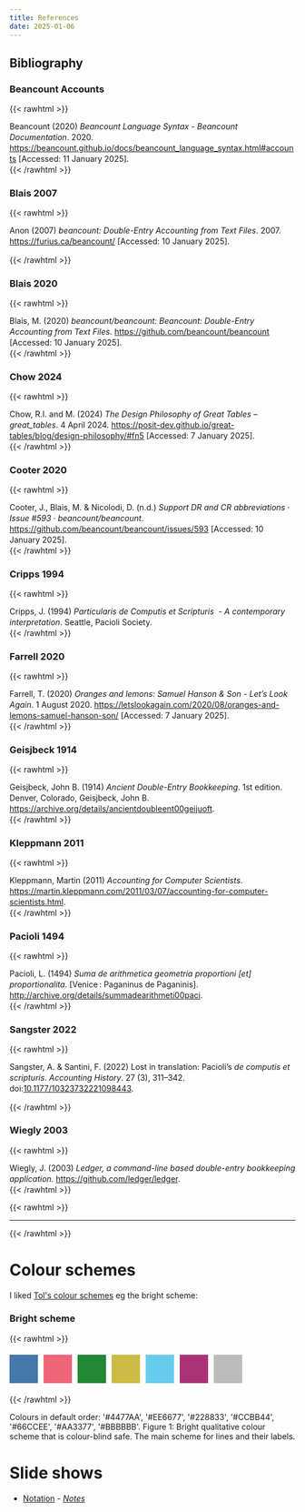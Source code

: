 ```yaml
---
title: References
date: 2025-01-06
---
```


## Bibliography

### Beancount Accounts

{{< rawhtml >}}
<div class="csl-bib-body" style="line-height: 1.35; ">
  <div class="csl-entry">Beancount (2020) <i>Beancount Language Syntax - Beancount Documentation</i>. 2020. <a href="https://beancount.github.io/docs/beancount_language_syntax.html#accounts">https://beancount.github.io/docs/beancount_language_syntax.html#accounts</a> [Accessed: 11 January 2025].</div>
  <span class="Z3988" title="url_ver=Z39.88-2004&amp;ctx_ver=Z39.88-2004&amp;rfr_id=info%3Asid%2Fzotero.org%3A2&amp;rft_val_fmt=info%3Aofi%2Ffmt%3Akev%3Amtx%3Adc&amp;rft.type=webpage&amp;rft.title=Beancount%20Language%20Syntax%20-%20Beancount%20Documentation&amp;rft.identifier=https%3A%2F%2Fbeancount.github.io%2Fdocs%2Fbeancount_language_syntax.html%23accounts&amp;rft.aulast=Beancount&amp;rft.au=Beancount&amp;rft.date=2020"></span>
</div>
{{< /rawhtml >}}

### Blais 2007

{{< rawhtml >}}

<div class="csl-bib-body" style="line-height: 1.35; ">
  <div class="csl-entry" style="margin-bottom: 1em;">Anon (2007) <i>beancount: Double-Entry Accounting from Text Files</i>. 2007. <a href="https://furius.ca/beancount/">https://furius.ca/beancount/</a> [Accessed: 10 January 2025].</div>
  <span class="Z3988" title="url_ver=Z39.88-2004&amp;ctx_ver=Z39.88-2004&amp;rfr_id=info%3Asid%2Fzotero.org%3A2&amp;rft_val_fmt=info%3Aofi%2Ffmt%3Akev%3Amtx%3Adc&amp;rft.type=webpage&amp;rft.title=beancount%3A%20Double-Entry%20Accounting%20from%20Text%20Files&amp;rft.identifier=https%3A%2F%2Ffurius.ca%2Fbeancount%2F&amp;rft.date=2007&amp;rft.language=English"></span>
</div>
{{< /rawhtml >}}

### Blais 2020

{{< rawhtml >}}

<div class="csl-bib-body" style="line-height: 1.35; ">
  <div class="csl-entry">Blais, M. (2020) <i>beancount/beancount: Beancount: Double-Entry Accounting from Text Files.</i> <a href="https://github.com/beancount/beancount">https://github.com/beancount/beancount</a> [Accessed: 10 January 2025].</div>
  <span class="Z3988" title="url_ver=Z39.88-2004&amp;ctx_ver=Z39.88-2004&amp;rfr_id=info%3Asid%2Fzotero.org%3A2&amp;rft_val_fmt=info%3Aofi%2Ffmt%3Akev%3Amtx%3Adc&amp;rft.type=webpage&amp;rft.title=beancount%2Fbeancount%3A%20Beancount%3A%20Double-Entry%20Accounting%20from%20Text%20Files.&amp;rft.identifier=https%3A%2F%2Fgithub.com%2Fbeancount%2Fbeancount&amp;rft.aufirst=Martin&amp;rft.aulast=Blais&amp;rft.au=Martin%20Blais"></span>
</div>
{{< /rawhtml >}}

### Chow 2024

{{< rawhtml >}}

<div class="csl-bib-body" style="line-height: 1.35; ">
  <div class="csl-entry">Chow, R.I. and M. (2024) <i>The Design Philosophy of Great Tables – great_tables</i>. 4 April 2024. <a href="https://posit-dev.github.io/great-tables/blog/design-philosophy/#fn5">https://posit-dev.github.io/great-tables/blog/design-philosophy/#fn5</a> [Accessed: 7 January 2025].</div>
  <span class="Z3988" title="url_ver=Z39.88-2004&amp;ctx_ver=Z39.88-2004&amp;rfr_id=info%3Asid%2Fzotero.org%3A2&amp;rft_val_fmt=info%3Aofi%2Ffmt%3Akev%3Amtx%3Adc&amp;rft.type=webpage&amp;rft.title=The%20Design%20Philosophy%20of%20Great%20Tables%20%E2%80%93%20great_tables&amp;rft.identifier=https%3A%2F%2Fposit-dev.github.io%2Fgreat-tables%2Fblog%2Fdesign-philosophy%2F%23fn5&amp;rft.aufirst=Rich%20Iannone%20and%20Michael&amp;rft.aulast=Chow&amp;rft.au=Rich%20Iannone%20and%20Michael%20Chow&amp;rft.date=2024-04-04&amp;rft.language=en"></span>
</div>
{{< /rawhtml >}}

### Cooter 2020

{{< rawhtml >}}
<div class="csl-bib-body" style="line-height: 1.35; ">
  <div class="csl-entry">Cooter, J., Blais, M. &amp; Nicolodi, D. (n.d.) <i>Support DR and CR abbreviations · Issue #593 · beancount/beancount</i>. <a href="https://github.com/beancount/beancount/issues/593">https://github.com/beancount/beancount/issues/593</a> [Accessed: 10 January 2025].</div>
  <span class="Z3988" title="url_ver=Z39.88-2004&amp;ctx_ver=Z39.88-2004&amp;rfr_id=info%3Asid%2Fzotero.org%3A2&amp;rft_val_fmt=info%3Aofi%2Ffmt%3Akev%3Amtx%3Adc&amp;rft.type=webpage&amp;rft.title=Support%20DR%20and%20CR%20abbreviations%20%C2%B7%20Issue%20%23593%20%C2%B7%20beancount%2Fbeancount&amp;rft.identifier=https%3A%2F%2Fgithub.com%2Fbeancount%2Fbeancount%2Fissues%2F593&amp;rft.aufirst=Joe&amp;rft.aulast=Cooter&amp;rft.au=Joe%20Cooter&amp;rft.au=Martin%20Blais&amp;rft.au=Daniele%20Nicolodi"></span>
</div>
{{< /rawhtml >}}

### Cripps 1994

{{< rawhtml >}}

<div class="csl-bib-body" style="line-height: 1.35; ">
  <div class="csl-entry">Cripps, J. (1994) <i>Particularis de Computis et Scripturis&nbsp; - A contemporary interpretation</i>. Seattle, Pacioli Society.</div>
  <span class="Z3988" title="url_ver=Z39.88-2004&amp;ctx_ver=Z39.88-2004&amp;rfr_id=info%3Asid%2Fzotero.org%3A2&amp;rft_val_fmt=info%3Aofi%2Ffmt%3Akev%3Amtx%3Abook&amp;rft.genre=book&amp;rft.btitle=Particularis%20de%20Computis%20et%20Scripturis%20%20-%20A%20contemporary%20interpretation&amp;rft.place=Seattle&amp;rft.publisher=Pacioli%20Society&amp;rft.aufirst=Jeremy&amp;rft.aulast=Cripps&amp;rft.au=Jeremy%20Cripps&amp;rft.date=1994&amp;rft.language=English"></span>
</div>
{{< /rawhtml >}}

### Farrell 2020

{{< rawhtml >}}

<div class="csl-bib-body" style="line-height: 1.35; ">
  <div class="csl-entry">Farrell, T. (2020) <i>Oranges and lemons: Samuel Hanson &amp; Son - Let’s Look Again</i>. 1 August 2020. <a href="https://letslookagain.com/2020/08/oranges-and-lemons-samuel-hanson-son/">https://letslookagain.com/2020/08/oranges-and-lemons-samuel-hanson-son/</a> [Accessed: 7 January 2025].</div>
  <span class="Z3988" title="url_ver=Z39.88-2004&amp;ctx_ver=Z39.88-2004&amp;rfr_id=info%3Asid%2Fzotero.org%3A2&amp;rft_val_fmt=info%3Aofi%2Ffmt%3Akev%3Amtx%3Adc&amp;rft.type=webpage&amp;rft.title=Oranges%20and%20lemons%3A%20Samuel%20Hanson%20%26%20Son%20-%20Let's%20Look%20Again&amp;rft.description=Samuel%20Hanson%20%26%20Son%20traded%20independently%20for%20over%20200%20years.%20The%20early%20years%20of%20the%20business%20Samuel%20Hanson%20established%20premises%20at%2047%20Botolph%20Lane%20in%20the%20City%20of%20London%20from%201747.%20The%20Hanson%20family%20are%20believed%20to%20have%20originated%20from%20Yorkshire.%20Hanson%20traded%20as%20a%20fruit%20importer%2C%20mostly%20dealing%20in%20oranges%2C%20but%20also%20importing%20lemons&amp;rft.identifier=https%3A%2F%2Fletslookagain.com%2F2020%2F08%2Foranges-and-lemons-samuel-hanson-son%2F&amp;rft.aufirst=T.&amp;rft.aulast=Farrell&amp;rft.au=T.%20Farrell&amp;rft.date=2020-08-01&amp;rft.language=en-GB"></span>
</div>
{{< /rawhtml >}}

### Geisjbeck 1914

{{< rawhtml >}}

<div class="csl-bib-body" style="line-height: 1.35; ">
  <div class="csl-entry">Geisjbeck, John B. (1914) <i>Ancient Double-Entry Bookkeeping</i>. 1st edition. Denver, Colorado, Geisjbeck, John B. <a href="https://archive.org/details/ancientdoubleent00geijuoft">https://archive.org/details/ancientdoubleent00geijuoft</a>.</div>
  <span class="Z3988" title="url_ver=Z39.88-2004&amp;ctx_ver=Z39.88-2004&amp;rfr_id=info%3Asid%2Fzotero.org%3A2&amp;rft_val_fmt=info%3Aofi%2Ffmt%3Akev%3Amtx%3Abook&amp;rft.genre=book&amp;rft.btitle=Ancient%20Double-Entry%20Bookkeeping&amp;rft.place=Denver%2C%20Colorado&amp;rft.publisher=Geisjbeck%2C%20John%20B.&amp;rft.edition=1&amp;rft.aulast=Geisjbeck%2C%20John%20B.&amp;rft.au=Geisjbeck%2C%20John%20B.&amp;rft.date=1914&amp;rft.language=English"></span>
</div>
{{< /rawhtml >}}

### Kleppmann 2011

{{< rawhtml >}}

<div class="csl-bib-body" style="line-height: 1.35; ">
  <div class="csl-entry">Kleppmann, Martin (2011) <i>Accounting for Computer Scientists</i>. <a href="https://martin.kleppmann.com/2011/03/07/accounting-for-computer-scientists.html">https://martin.kleppmann.com/2011/03/07/accounting-for-computer-scientists.html</a>.</div>
  <span class="Z3988" title="url_ver=Z39.88-2004&amp;ctx_ver=Z39.88-2004&amp;rfr_id=info%3Asid%2Fzotero.org%3A2&amp;rft_val_fmt=info%3Aofi%2Ffmt%3Akev%3Amtx%3Adc&amp;rft.type=blogPost&amp;rft.title=Accounting%20for%20Computer%20Scientists&amp;rft.identifier=https%3A%2F%2Fmartin.kleppmann.com%2F2011%2F03%2F07%2Faccounting-for-computer-scientists.html&amp;rft.date=2011-03-07"></span>
</div>
{{< /rawhtml >}}

### Pacioli 1494

{{< rawhtml >}}

<div class="csl-bib-body" style="line-height: 1.35; ">
  <div class="csl-entry">Pacioli, L. (1494) <i>Suma de arithmetica geometria proportioni [et] proportionalita</i>. [Venice : Paganinus de Paganinis]. <a href="http://archive.org/details/summadearithmeti00paci">http://archive.org/details/summadearithmeti00paci</a>.</div>
  <span class="Z3988" title="url_ver=Z39.88-2004&amp;ctx_ver=Z39.88-2004&amp;rfr_id=info%3Asid%2Fzotero.org%3A2&amp;rft_val_fmt=info%3Aofi%2Ffmt%3Akev%3Amtx%3Abook&amp;rft.genre=book&amp;rft.btitle=Suma%20de%20arithmetica%20geometria%20proportioni%20%5Bet%5D%20proportionalita&amp;rft.publisher=%5BVenice%20%3A%20Paganinus%20de%20Paganinis%5D&amp;rft.aufirst=Luca&amp;rft.aulast=Pacioli&amp;rft.au=Luca%20Pacioli&amp;rft.au=undefined&amp;rft.date=1494&amp;rft.tpages=626&amp;rft.language=ita"></span>
</div>
{{< /rawhtml >}}

### Sangster 2022

{{< rawhtml >}}

<div class="csl-bib-body" style="line-height: 1.35; ">
  <div class="csl-entry">Sangster, A. &amp; Santini, F. (2022) Lost in translation: Pacioli’s <i>de computis et scripturis</i>. <i>Accounting History</i>. 27 (3), 311–342. doi:<a href="https://doi.org/10.1177/10323732221098443">10.1177/10323732221098443</a>.</div>
  <span class="Z3988" title="url_ver=Z39.88-2004&amp;ctx_ver=Z39.88-2004&amp;rfr_id=info%3Asid%2Fzotero.org%3A2&amp;rft_id=info%3Adoi%2F10.1177%2F10323732221098443&amp;rft_val_fmt=info%3Aofi%2Ffmt%3Akev%3Amtx%3Ajournal&amp;rft.genre=article&amp;rft.atitle=Lost%20in%20translation%3A%20Pacioli's%20%3Ci%3Ede%20computis%20et%20scripturis%3C%2Fi%3E&amp;rft.jtitle=Accounting%20History&amp;rft.stitle=Accounting%20History&amp;rft.volume=27&amp;rft.issue=3&amp;rft.aufirst=Alan&amp;rft.aulast=Sangster&amp;rft.au=Alan%20Sangster&amp;rft.au=Fabio%20Santini&amp;rft.date=2022-08&amp;rft.pages=311-342&amp;rft.spage=311&amp;rft.epage=342&amp;rft.issn=1032-3732%2C%201749-3374&amp;rft.language=en"></span>
</div>

{{< /rawhtml >}}



### Wiegly 2003

{{< rawhtml >}}
<div class="csl-bib-body" style="line-height: 1.35; ">
  <div class="csl-entry">Wiegly, J. (2003) <i>Ledger, a command-line based double-entry bookkeeping application.</i> <a href="https://github.com/ledger/ledger">https://github.com/ledger/ledger</a>.</div>
  <span class="Z3988" title="url_ver=Z39.88-2004&amp;ctx_ver=Z39.88-2004&amp;rfr_id=info%3Asid%2Fzotero.org%3A2&amp;rft_val_fmt=info%3Aofi%2Ffmt%3Akev%3Amtx%3Adc&amp;rft.type=computerProgram&amp;rft.title=Ledger%2C%20a%20command-line%20based%20double-entry%20bookkeeping%20application.&amp;rft.description=Double-entry%20accounting%20system%20with%20a%20command-line%20reporting%20interface&amp;rft.identifier=https%3A%2F%2Fgithub.com%2Fledger%2Fledger&amp;rft.aufirst=John&amp;rft.aulast=Wiegly&amp;rft.au=John%20Wiegly&amp;rft.date=2003"></span>
</div>
{{< /rawhtml >}}

{{< rawhtml >}}<hr>{{< /rawhtml >}}

# Colour schemes

I liked [Tol's colour schemes](https://personal.sron.nl/~pault/) eg the bright scheme:

### Bright scheme

{{< rawhtml >}}

<div style="display: flex; gap: 10px; margin: 20px 0;">
    <div style="width: 50px; height: 50px; background-color: #4477AA;"></div>
    <div style="width: 50px; height: 50px; background-color: #EE6677;"></div>
    <div style="width: 50px; height: 50px; background-color: #228833;"></div>
    <div style="width: 50px; height: 50px; background-color: #CCBB44;"></div>
    <div style="width: 50px; height: 50px; background-color: #66CCEE;"></div>
    <div style="width: 50px; height: 50px; background-color: #AA3377;"></div>
    <div style="width: 50px; height: 50px; background-color: #BBBBBB;"></div>
</div>
{{< /rawhtml >}}

Colours in default order: '#4477AA', '#EE6677', '#228833', '#CCBB44', '#66CCEE', '#AA3377', '#BBBBBB'.
Figure 1: Bright qualitative colour scheme that is colour-blind safe. The main scheme for lines and their labels.

# Slide shows

- [Notation](/slides/bytestone/Notation/) - [*Notes*](/slides/bytestone/NotationNotes/)
